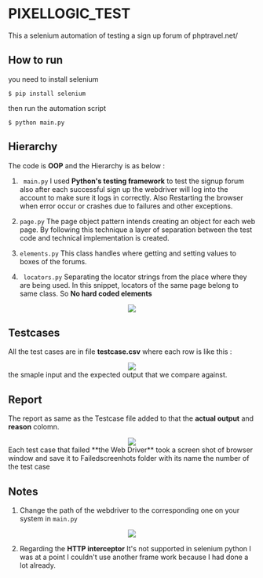 # PIXELLOGIC_TEST
This a selenium automation of testing a sign up forum of phptravel.net/

## How to run  
you need to install selenium

```
$ pip install selenium
```
then run the automation script

```
$ python main.py
```
## Hierarchy 
The code is **OOP** and the Hierarchy is as below :
1) ``` main.py``` 
I used **Python's testing framework** to test the signup forum also after each successful sign up the webdriver will log into the account to make sure it logs in correctly. 
Also Restarting the browser when error occur or crashes due to failures and other exceptions.

2) ``` page.py ```
The page object pattern intends creating an object for each web page. By following this technique a layer of separation between the test code and technical implementation is created.

3) ``` elements.py ```
This class handles where getting and setting values to boxes of the forums.

4) ``` locators.py```
Separating the locator strings from the place where they are being used. In this snippet, locators of the same page belong to same class. So **No hard coded elements**
<div align="center">
  <img src="https://i.imgur.com/BQ1gW0J.png">
</div>

## Testcases 
All the test cases are in file **testcase.csv**
where each row is like this :
<div align="center">
  <img src="https://i.imgur.com/SBH9Io6.png">
</div>
the smaple input and the expected output that we compare against.

## Report
The report as same as the Testcase file added to that the **actual output** and **reason** colomn.
<div align="center">
  <img src="https://i.imgur.com/xvzUTzh.png">
</div>
Each test case that failed **the Web Driver** took a screen shot of browser window and save it to Failedscreenhots folder with its name the number of the test case

## Notes
1) Change the path of the webdriver to the corresponding one on your system in ``` main.py ``` 
<div align="center">
  <img src="https://i.imgur.com/o6Stc4j.png">
</div>

2) Regarding the **HTTP interceptor** It's not supported in selenium python I was at a point I couldn't use another frame work because I had done a lot already.
